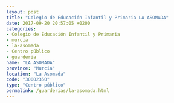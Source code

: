 ```yaml
---
layout: post
title: "Colegio de Educación Infantil y Primaria LA ASOMADA"
date: 2017-09-20 20:57:05 +0200
categories:
- Colegio de Educación Infantil y Primaria
- murcia
- la-asomada
- Centro público
- guarderia
name: "LA ASOMADA"
province: "Murcia"
location: "La Asomada"
code: "30002350"
type: "Centro público"
permalink: /guarderias/la-asomada.html
---
```

